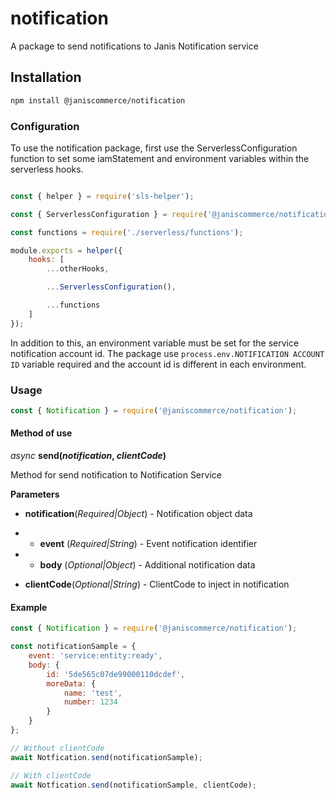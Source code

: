 # notification

A package to send notifications to Janis Notification service

## Installation

```sh
npm install @janiscommerce/notification
```

### Configuration

To use the notification package, first use the ServerlessConfiguration function to set some iamStatement and environment variables within the serverless hooks.

```js

const { helper } = require('sls-helper');

const { ServerlessConfiguration } = require('@janiscommerce/notification');

const functions = require('./serverless/functions');

module.exports = helper({
	hooks: [
		...otherHooks,

		...ServerlessConfiguration(),

		...functions
	]
});
```
In addition to this, an environment variable must be set for the service notification account id.
The package use `process.env.NOTIFICATION ACCOUNT ID` variable required and the account id is different in each environment.

### Usage

```js
const { Notification } = require('@janiscommerce/notification');
```
#### Method of use

*async* **send(*notification*, *clientCode*)**

Method for send notification to Notification Service

**Parameters**

- **notification**(*Required|Object*) - Notification object data
- - **event** (*Required|String*)  - Event notification identifier
- - **body** (*Optional|Object*) - Additional notification data

- **clientCode**(*Optional|String*) - ClientCode to inject in notification

#### Example

```js
const { Notification } = require('@janiscommerce/notification');

const notificationSample = {
	event: 'service:entity:ready',
	body: {
		id: '5de565c07de99000110dcdef',
		moreData: {
			name: 'test',
			number: 1234
		}
	}
};

// Without clientCode
await Notfication.send(notificationSample);

// With clientCode
await Notfication.send(notificationSample, clientCode);

```